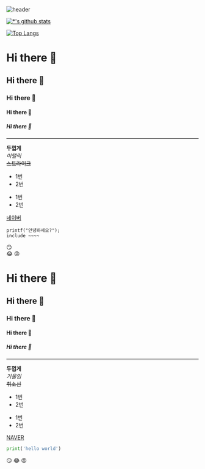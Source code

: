 ![header](https://capsule-render.vercel.app/api?type=egg&color=auto&height=300&section=header&text=데이터%20분석&fontSize=90)

[![*'s github stats](https://github-readme-stats.vercel.app/api?username=epode4)](https://github.com/epoed4)


[![Top Langs](https://github-readme-stats.vercel.app/api/top-langs/?username=epode4)](https://github.com/epode4/github-readme-stats)




# Hi there 👋
## Hi there 👋
### Hi there 👋
#### Hi there 👋
##### Hi there 👋
---

**두껍게** <br> 
*이탤릭* <br>
~~스트라이크~~ <br>

* 1번
* 2번
- 1번
- 2번

[네이버](https://naver.com)
```
printf("안녕하세요?");
include ~~~~
```
:smirk: <br>
:joy:
:rage:


# Hi there 👋
## Hi there 👋
### Hi there 👋
#### Hi there 👋
##### Hi there 👋

---
**두껍게** <br>
*기울임* <br>
~~취소선~~ <br>

* 1번
* 2번

- 1번
- 2번

[NAVER](https://naver.com)

```python
print('hello world')
```

:smirk:
:joy:
:angry:
